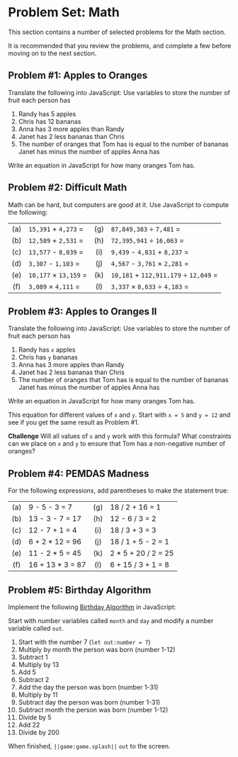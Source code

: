 # Problem Set: Math

This section contains a number of selected problems for the Math section.

It is recommended that you review the problems, and complete a few before moving on to the next section.

## Problem #1: Apples to Oranges

Translate the following into JavaScript:
Use variables to store the number of fruit each person has

1. Randy has 5 apples
2. Chris has 12 bananas
3. Anna has 3 more apples than Randy
4. Janet has 2 less bananas than Chris
5. The number of oranges that Tom has is equal to the number of bananas Janet has minus the number of apples Anna has

Write an equation in JavaScript for how many oranges Tom has.


## Problem #2: Difficult Math

Math can be hard, but computers are good at it. Use JavaScript to compute the following:

|    |                                  |   |                                               |
|:--:|       :---                       |:-:|         :---                                  |
|(a)|`15,391` + `4,273` =               |(g)| `87,849,383` &divide; `7,481` =               |
|(b)|`12,589` + `2,531` =               |(h)| `72,395,941` &divide; `16,063` =              |
|(c)|`13,577` - `8,039` =               |(i)| `9,439` - `4,831` + `8,237` =                 |
|(d)|`3,307` - `1,103` =                |(j)| `4,567` - `3,761` &times; `2,281` =           |
|(e)| `10,177` &times; `13,159` =       |(k)| `10,181` + `112,911,179` &divide; `12,049` =  |
|(f)| `3,089` &times; `4,111` =         |(l)| `3,337` &times; `8,633` &divide; `4,183` =    |


## Problem #3: Apples to Oranges II

Translate the following into JavaScript:
Use variables to store the number of fruit each person has

1. Randy has `x` apples
2. Chris has `y` bananas
3. Anna has 3 more apples than Randy
4. Janet has 2 less bananas than Chris
5. The number of oranges that Tom has is equal to the number of bananas Janet has minus the number of apples Anna has

Write an equation in JavaScript for how many oranges Tom has.

This equation for different values of `x` and `y`. Start with `x = 5` and `y = 12` and see if you get the same result as Problem #1. 

**Challenge** Will all values of `x` and `y` work with this formula? What constraints can we place on `x` and `y` to ensure that Tom has a non-negative number of oranges?

## Problem #4: PEMDAS Madness

For the following expressions, add parentheses to make the statement true:

|   |                     |   |                    |
|:-:|:--------------------|:-:|:-------------------|
|(a)| 9 - 5 - 3 = 7       |(g)| 18 / 2 + 16 = 1    |
|(b)| 13 - 3 - 7 = 17     |(h)| 12 - 6 / 3 = 2     |
|(c)| 12 - 7 + 1 = 4      |(i)| 18 / 3 + 3 = 3     |
|(d)| 6 + 2 * 12 = 96     |(j)| 18 / 1 + 5 - 2 = 1 |
|(e)| 11 - 2 * 5 = 45     |(k)| 2 * 5 + 20 / 2 = 25|
|(f)| 16 + 13 * 3 = 87    |(l)| 6 + 15 / 3 + 1 = 8 |

## Problem #5: Birthday Algorithm

Implement the following [Birthday Algorithm](/courses/csintro1/intro/birthday-algorithm) in JavaScript:

Start with number variables called `month` and `day` and modify a number variable called `out`.

1. Start with the number 7 (`let out:number = 7`)
2. Multiply by month the person was born (number 1-12)
3. Subtract 1
4. Multiply by 13
5. Add 5
6. Subtract 2
7. Add the day the person was born (number 1-31)
8. Multiply by 11
8. Subtract day the person was born (number 1-31)
10. Subtract month the person was born (number 1-12)
11. Divide by 5
12. Add 22
13. Divide by 200

When finished, ``||game:game.splash||`` `out` to the screen.